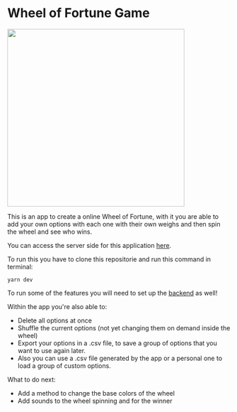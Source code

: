<h1>Wheel of Fortune Game</h1>

<img src="https://user-images.githubusercontent.com/38626385/236293889-3fa1cf48-b0a5-4f04-8dba-c24540c84554.gif" width=400>

This is an app to create a online Wheel of Fortune, with it you are able to add your own options with each one with their own weighs and then spin the wheel and see who wins.

You can access the server side for this application <a href="https://github.com/matheus-alexandria/wheel_of_fortune_server">here</a>.

To run this you have to clone this repositorie and run this command in terminal:
```
yarn dev
```

To run some of the features you will need to set up the <a href='https://github.com/matheus-alexandria/wheel_of_fortune_server'>backend</a> as well!

Within the app you're also able to:
<ul>
  <li>Delete all options at once</li>
  <li>Shuffle the current options (not yet changing them on demand inside the wheel)</li>
  <li>Export your options in a .csv file, to save a group of options that you want to use again later.</li>
  <li>Also you can use a .csv file generated by the app or a personal one to load a group of custom options.</li>
</ul>

<span>What to do next:</span>
<ul>
  <li>Add a method to change the base colors of the wheel</li>
  <li>Add sounds to the wheel spinning and for the winner</li>
</ul>
